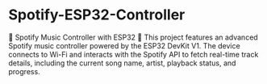 # Spotify-ESP32-Controller
🎵 Spotify Music Controller with ESP32 🎵  This project features an advanced Spotify music controller powered by the ESP32 DevKit V1. The device connects to Wi-Fi and interacts with the Spotify API to fetch real-time track details, including the current song name, artist, playback status, and progress.
